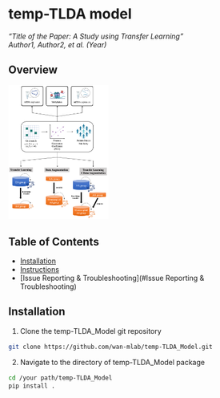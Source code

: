 # temp-TLDA model
*“Title of the Paper: A Study using Transfer Learning”*  
_Author1, Author2, et al. (Year)_

## Overview

<img src="FlowChart.png" width="200"/>

## Table of Contents
- [Installation](#installation)
- [Instructions](#Instructions)
- [Issue Reporting & Troubleshooting](#Issue Reporting & Troubleshooting)

## Installation
1. Clone the temp-TLDA_Model git repository
```bash
git clone https://github.com/wan-mlab/temp-TLDA_Model.git
```
2. Navigate to the directory of temp-TLDA_Model package
```bash
cd /your path/temp-TLDA_Model
pip install .
```

